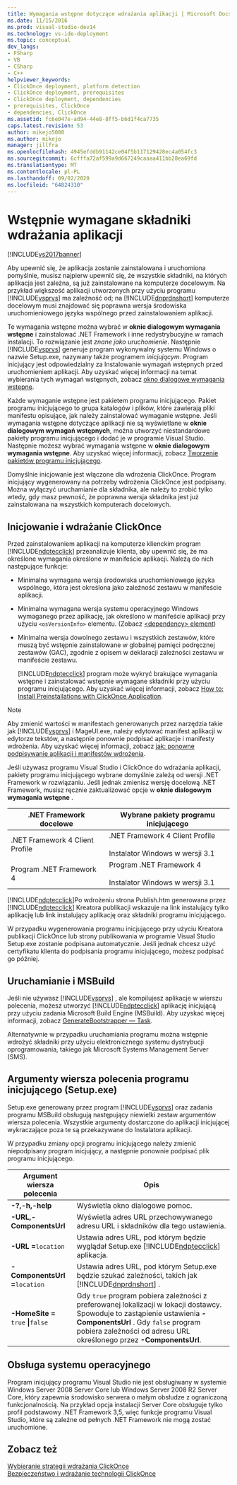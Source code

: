 ```yaml
---
title: Wymagania wstępne dotyczące wdrażania aplikacji | Microsoft Docs
ms.date: 11/15/2016
ms.prod: visual-studio-dev14
ms.technology: vs-ide-deployment
ms.topic: conceptual
dev_langs:
- FSharp
- VB
- CSharp
- C++
helpviewer_keywords:
- ClickOnce deployment, platform detection
- ClickOnce deployment, prerequisites
- ClickOnce deployment, dependencies
- prerequisites, ClickOnce
- dependencies, ClickOnce
ms.assetid: fc6e047e-ad94-44e8-8ff5-b6d1f4ca7735
caps.latest.revision: 53
author: mikejo5000
ms.author: mikejo
manager: jillfra
ms.openlocfilehash: 4945efddb91142ce04f5b117129428ec4a054fc3
ms.sourcegitcommit: 6cfffa72af599a9d667249caaaa411bb28ea69fd
ms.translationtype: MT
ms.contentlocale: pl-PL
ms.lasthandoff: 09/02/2020
ms.locfileid: "64824310"
---
```

# <a name="application-deployment-prerequisites"></a>Wstępnie wymagane składniki wdrażania aplikacji
[!INCLUDE[vs2017banner](../includes/vs2017banner.md)]

Aby upewnić się, że aplikacja zostanie zainstalowana i uruchomiona pomyślnie, musisz najpierw upewnić się, że wszystkie składniki, na których aplikacja jest zależna, są już zainstalowane na komputerze docelowym. Na przykład większość aplikacji utworzonych przy użyciu programu [!INCLUDE[vsprvs](../includes/vsprvs-md.md)] ma zależność od; na [!INCLUDE[dnprdnshort](../includes/dnprdnshort-md.md)] komputerze docelowym musi znajdować się poprawna wersja środowiska uruchomieniowego języka wspólnego przed zainstalowaniem aplikacji.  
  
 Te wymagania wstępne można wybrać w **oknie dialogowym wymagania wstępne** i zainstalować .NET Framework i inne redystrybucyjne w ramach instalacji. To rozwiązanie jest *znane jako uruchomienie*. Następnie [!INCLUDE[vsprvs](../includes/vsprvs-md.md)] generuje program wykonywalny systemu Windows o nazwie Setup.exe, nazywany także programem *inicjującym*. Program inicjujący jest odpowiedzialny za Instalowanie wymagań wstępnych przed uruchomieniem aplikacji. Aby uzyskać więcej informacji na temat wybierania tych wymagań wstępnych, zobacz [okno dialogowe wymagania wstępne](../ide/reference/prerequisites-dialog-box.md).  
  
 Każde wymaganie wstępne jest pakietem programu inicjującego. Pakiet programu inicjującego to grupa katalogów i plików, które zawierają pliki manifestu opisujące, jak należy zainstalować wymaganie wstępne. Jeśli wymagania wstępne dotyczące aplikacji nie są wyświetlane w **oknie dialogowym wymagań wstępnych**, można utworzyć niestandardowe pakiety programu inicjującego i dodać je w programie Visual Studio. Następnie możesz wybrać wymagania wstępne w **oknie dialogowym wymagania wstępne**. Aby uzyskać więcej informacji, zobacz [Tworzenie pakietów programu inicjującego](../deployment/creating-bootstrapper-packages.md).  
  
 Domyślnie inicjowanie jest włączone dla wdrożenia ClickOnce. Program inicjujący wygenerowany na potrzeby wdrożenia ClickOnce jest podpisany. Można wyłączyć uruchamianie dla składnika, ale należy to zrobić tylko wtedy, gdy masz pewność, że poprawna wersja składnika jest już zainstalowana na wszystkich komputerach docelowych.  
  
## <a name="bootstrapping-and-clickonce-deployment"></a>Inicjowanie i wdrażanie ClickOnce  
 Przed zainstalowaniem aplikacji na komputerze klienckim program [!INCLUDE[ndptecclick](../includes/ndptecclick-md.md)] przeanalizuje klienta, aby upewnić się, że ma określone wymagania określone w manifeście aplikacji. Należą do nich następujące funkcje:  
  
- Minimalna wymagana wersja środowiska uruchomieniowego języka wspólnego, która jest określona jako zależność zestawu w manifeście aplikacji.  
  
- Minimalna wymagana wersja systemu operacyjnego Windows wymaganego przez aplikację, jak określono w manifeście aplikacji przy użyciu `<osVersionInfo>` elementu. (Zobacz [ \<dependency> element](../deployment/dependency-element-clickonce-application.md))  
  
- Minimalna wersja dowolnego zestawu i wszystkich zestawów, które muszą być wstępnie zainstalowane w globalnej pamięci podręcznej zestawów (GAC), zgodnie z opisem w deklaracji zależności zestawu w manifeście zestawu.  
  
  [!INCLUDE[ndptecclick](../includes/ndptecclick-md.md)] program może wykryć brakujące wymagania wstępne i zainstalować wstępnie wymagane składniki przy użyciu programu inicjującego. Aby uzyskać więcej informacji, zobacz [How to: Install Preinstallations with ClickOnce Application](../deployment/how-to-install-prerequisites-with-a-clickonce-application.md).  
  
> [!NOTE]
> Aby zmienić wartości w manifestach generowanych przez narzędzia takie jak [!INCLUDE[vsprvs](../includes/vsprvs-md.md)] i MageUI.exe, należy edytować manifest aplikacji w edytorze tekstów, a następnie ponownie podpisać aplikacje i manifesty wdrożenia. Aby uzyskać więcej informacji, zobacz [jak: ponowne podpisywanie aplikacji i manifestów wdrożenia](../deployment/how-to-re-sign-application-and-deployment-manifests.md).  
  
 Jeśli używasz programu Visual Studio i ClickOnce do wdrażania aplikacji, pakiety programu inicjującego wybrane domyślnie zależą od wersji .NET Framework w rozwiązaniu. Jeśli jednak zmienisz wersję docelową .NET Framework, musisz ręcznie zaktualizować opcje w **oknie dialogowym wymagania wstępne** .  
  
|.NET Framework docelowe|Wybrane pakiety programu inicjującego|  
|---------------------------|------------------------------------|  
|.NET Framework 4 Client Profile|.NET Framework 4 Client Profile<br /><br /> Instalator Windows w wersji 3.1|  
|Program .NET Framework 4|Program .NET Framework 4<br /><br /> Instalator Windows w wersji 3.1|  
  
 [!INCLUDE[ndptecclick](../includes/ndptecclick-md.md)]Po wdrożeniu strona Publish.htm generowana przez [!INCLUDE[ndptecclick](../includes/ndptecclick-md.md)] Kreatora publikacji wskazuje na link instalujący tylko aplikację lub link instalujący aplikację oraz składniki programu inicjującego.  
  
 W przypadku wygenerowania programu inicjującego przy użyciu Kreatora publikacji ClickOnce lub strony publikowania w programie Visual Studio Setup.exe zostanie podpisana automatycznie. Jeśli jednak chcesz użyć certyfikatu klienta do podpisania programu inicjującego, możesz podpisać go później.  
  
## <a name="bootstrapping-and-msbuild"></a>Uruchamianie i MSBuild  
 Jeśli nie używasz [!INCLUDE[vsprvs](../includes/vsprvs-md.md)] , ale kompilujesz aplikacje w wierszu polecenia, możesz utworzyć [!INCLUDE[ndptecclick](../includes/ndptecclick-md.md)] aplikację inicjującą przy użyciu zadania Microsoft Build Engine (MSBuild). Aby uzyskać więcej informacji, zobacz [GenerateBootstrapper — Task](../msbuild/generatebootstrapper-task.md).  
  
 Alternatywnie w przypadku uruchamiania programu można wstępnie wdrożyć składniki przy użyciu elektronicznego systemu dystrybucji oprogramowania, takiego jak Microsoft Systems Management Server (SMS).  
  
## <a name="bootstrapper-setupexe-command-line-arguments"></a>Argumenty wiersza polecenia programu inicjującego (Setup.exe)  
 Setup.exe generowany przez program [!INCLUDE[vsprvs](../includes/vsprvs-md.md)] oraz zadania programu MSBuild obsługują następujący niewielki zestaw argumentów wiersza polecenia. Wszystkie argumenty dostarczone do aplikacji inicjującej wykraczające poza te są przekazywane do Instalatora aplikacji.  
  
 W przypadku zmiany opcji programu inicjującego należy zmienić niepodpisany program inicjujący, a następnie ponownie podpisać plik programu inicjującego.  
  
|Argument wiersza polecenia|Opis|  
|---------------------------|-----------------|  
|**-?,-h,-help**|Wyświetla okno dialogowe pomoc.|  
|**-URL,-ComponentsUrl**|Wyświetla adres URL przechowywanego adresu URL i składników dla tego ustawienia.|  
|**-URL =**`location`|Ustawia adres URL, pod którym będzie wyglądał Setup.exe [!INCLUDE[ndptecclick](../includes/ndptecclick-md.md)] aplikacja.|  
|**-ComponentsUrl =**`location`|Ustawia adres URL, pod którym Setup.exe będzie szukać zależności, takich jak [!INCLUDE[dnprdnshort](../includes/dnprdnshort-md.md)] .|  
|**-HomeSite =** `true` **&#124;**`false`|Gdy `true` program pobiera zależności z preferowanej lokalizacji w lokacji dostawcy. Spowoduje to zastąpienie ustawienia **-ComponentsUrl** . Gdy `false` program pobiera zależności od adresu URL określonego przez **-ComponentsUrl**.|  
  
## <a name="operating-system-support"></a>Obsługa systemu operacyjnego  
 Program inicjujący programu Visual Studio nie jest obsługiwany w systemie Windows Server 2008 Server Core lub Windows Server 2008 R2 Server Core, który zapewnia środowisko serwera o małym obsłudze z ograniczoną funkcjonalnością. Na przykład opcja instalacji Server Core obsługuje tylko profil podstawowy .NET Framework 3,5, więc funkcje programu Visual Studio, które są zależne od pełnych .NET Framework nie mogą zostać uruchomione.  
  
## <a name="see-also"></a>Zobacz też  
 [Wybieranie strategii wdrażania ClickOnce](../deployment/choosing-a-clickonce-deployment-strategy.md)   
 [Bezpieczeństwo i wdrażanie technologii ClickOnce](../deployment/clickonce-security-and-deployment.md)
